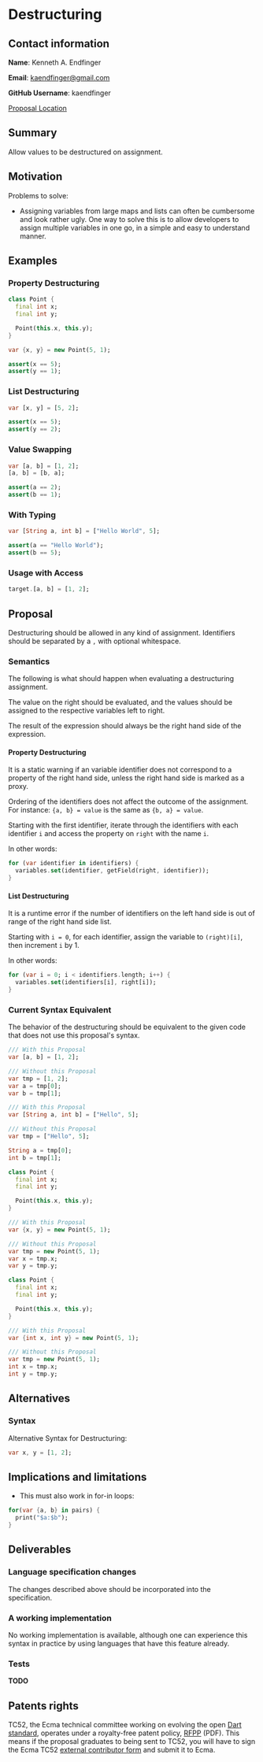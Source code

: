 # Destructuring

## Contact information

**Name**: Kenneth A. Endfinger

**Email**: kaendfinger@gmail.com

**GitHub Username**: kaendfinger

[Proposal Location](https://github.com/DirectMyFile/dep-destructuring)

## Summary

Allow values to be destructured on assignment.

## Motivation

Problems to solve:

- Assigning variables from large maps and lists can often be cumbersome and look rather ugly.
  One way to solve this is to allow developers to assign multiple variables in one go, in a simple and easy to understand manner.

## Examples

### Property Destructuring

```dart
class Point {
  final int x;
  final int y;

  Point(this.x, this.y);
}

var {x, y} = new Point(5, 1);

assert(x == 5);
assert(y == 1);
```

### List Destructuring

```dart
var [x, y] = [5, 2];

assert(x == 5);
assert(y == 2);
```

### Value Swapping

```dart
var [a, b] = [1, 2];
[a, b] = [b, a];

assert(a == 2);
assert(b == 1);
```

### With Typing

```dart
var [String a, int b] = ["Hello World", 5];

assert(a == "Hello World");
assert(b == 5);
```

### Usage with Access

```dart
target.[a, b] = [1, 2];
```

## Proposal

Destructuring should be allowed in any kind of assignment. Identifiers should be separated by a `,` with optional whitespace.

### Semantics

The following is what should happen when evaluating a destructuring assignment.

The value on the right should be evaluated, and the values should be assigned to the respective variables left to right.

The result of the expression should always be the right hand side of the expression.

#### Property Destructuring

It is a static warning if an variable identifier does not correspond to a property of the right hand side, unless the right hand side is marked as a proxy.

Ordering of the identifiers does not affect the outcome of the assignment. For instance: `{a, b} = value` is the same as `{b, a} = value`.

Starting with the first identifier, iterate through the identifiers with each identifier `i` and access the property on `right` with the name `i`.

In other words:

```dart
for (var identifier in identifiers) {
  variables.set(identifier, getField(right, identifier));
}
```

#### List Destructuring

It is a runtime error if the number of identifiers on the left hand side is out of range of the right hand side list.

Starting with `i = 0`, for each identifier, assign the variable to `(right)[i]`, then increment `i` by 1.

In other words:

```dart
for (var i = 0; i < identifiers.length; i++) {
  variables.set(identifiers[i], right[i]);
}
```

### Current Syntax Equivalent

The behavior of the destructuring should be equivalent to the given code that does not use this proposal's syntax.

```dart
/// With this Proposal
var [a, b] = [1, 2];

/// Without this Proposal
var tmp = [1, 2];
var a = tmp[0];
var b = tmp[1];
```

```dart
/// With this Proposal
var [String a, int b] = ["Hello", 5];

/// Without this Proposal
var tmp = ["Hello", 5];

String a = tmp[0];
int b = tmp[1];
```

```dart
class Point {
  final int x;
  final int y;

  Point(this.x, this.y);
}

/// With this Proposal
var {x, y} = new Point(5, 1);

/// Without this Proposal
var tmp = new Point(5, 1);
var x = tmp.x;
var y = tmp.y;
```

```dart
class Point {
  final int x;
  final int y;

  Point(this.x, this.y);
}

/// With this Proposal
var {int x, int y} = new Point(5, 1);

/// Without this Proposal
var tmp = new Point(5, 1);
int x = tmp.x;
int y = tmp.y;
```

## Alternatives

### Syntax

Alternative Syntax for Destructuring:
```dart
var x, y = [1, 2];
```

## Implications and limitations

- This must also work in for-in loops:

```dart
for(var {a, b} in pairs) {
  print("$a:$b");
}
```

## Deliverables

### Language specification changes

The changes described above should be incorporated into the specification.

### A working implementation

No working implementation is available, although one can experience this syntax in practice by using languages that have this feature already.

### Tests

**TODO**

## Patents rights

TC52, the Ecma technical committee working on evolving the open [Dart standard][], operates under a royalty-free patent policy, [RFPP][] (PDF). This means if the proposal graduates to being sent to TC52, you will have to sign the Ecma TC52 [external contributor form][] and submit it to Ecma.

[tex]: http://www.latex-project.org/
[language spec]: https://www.dartlang.org/docs/spec/
[dart standard]: http://www.ecma-international.org/publications/standards/Ecma-408.htm
[rfpp]: http://www.ecma-international.org/memento/TC52%20policy/Ecma%20Experimental%20TC52%20Royalty-Free%20Patent%20Policy.pdf
[external contributor form]: http://www.ecma-international.org/memento/TC52%20policy/Contribution%20form%20to%20TC52%20Royalty%20Free%20Task%20Group%20as%20a%20non-member.pdf
